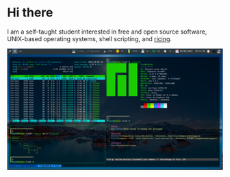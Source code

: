 # Hi there

I am a self-taught student interested in free and open source software,
UNIX-based operating systems, shell scripting, and
[ricing](https://www.reddit.com/r/unixporn/wiki/themeing/dictionary#wiki_rice).

![Image1](https://raw.githubusercontent.com/tricantivu/tricantivu/main/img/desktop.png)
